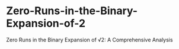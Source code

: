 # Zero-Runs-in-the-Binary-Expansion-of-2
Zero Runs in the Binary Expansion of √2: A Comprehensive Analysis
